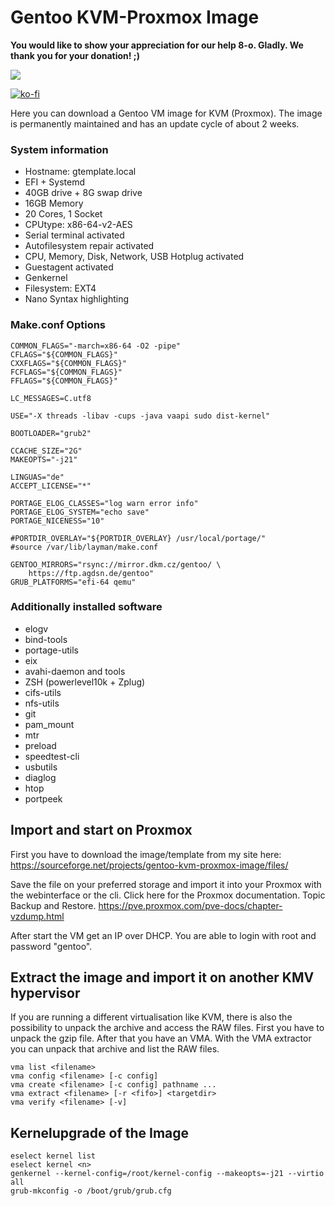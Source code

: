 Gentoo KVM-Proxmox Image
========================

**You would like to show your appreciation for our help 8-o. Gladly. We thank you for your donation! ;)**

<a href="https://www.paypal.com/donate/?hosted_button_id=JTFYJYVH37MNE">
  <img src="https://www.paypalobjects.com/en_US/i/btn/btn_donate_LG.gif">
</a>

[![ko-fi](https://ko-fi.com/img/githubbutton_sm.svg)](https://ko-fi.com/L3L813B3CV)


Here you can download a Gentoo VM image for KVM (Proxmox). The image is permanently maintained and has an update cycle of about 2 weeks.

### System information

+ Hostname: gtemplate.local
+ EFI + Systemd
+ 40GB drive + 8G swap drive
+ 16GB Memory
+ 20 Cores, 1 Socket
+ CPUtype: x86-64-v2-AES
+ Serial terminal activated
+ Autofilesystem repair activated
+ CPU, Memory, Disk, Network, USB Hotplug activated
+ Guestagent activated
+ Genkernel
+ Filesystem: EXT4
+ Nano Syntax highlighting

### Make.conf Options

~~~
COMMON_FLAGS="-march=x86-64 -O2 -pipe"
CFLAGS="${COMMON_FLAGS}"
CXXFLAGS="${COMMON_FLAGS}"
FCFLAGS="${COMMON_FLAGS}"
FFLAGS="${COMMON_FLAGS}"

LC_MESSAGES=C.utf8

USE="-X threads -libav -cups -java vaapi sudo dist-kernel"

BOOTLOADER="grub2"

CCACHE_SIZE="2G"
MAKEOPTS="-j21"

LINGUAS="de"
ACCEPT_LICENSE="*"

PORTAGE_ELOG_CLASSES="log warn error info"
PORTAGE_ELOG_SYSTEM="echo save"
PORTAGE_NICENESS="10"

#PORTDIR_OVERLAY="${PORTDIR_OVERLAY} /usr/local/portage/"
#source /var/lib/layman/make.conf

GENTOO_MIRRORS="rsync://mirror.dkm.cz/gentoo/ \
    https://ftp.agdsn.de/gentoo"
GRUB_PLATFORMS="efi-64 qemu"
~~~

### Additionally installed software

+ elogv
+ bind-tools
+ portage-utils
+ eix
+ avahi-daemon and tools
+ ZSH (powerlevel10k + Zplug)
+ cifs-utils
+ nfs-utils
+ git
+ pam_mount
+ mtr
+ preload
+ speedtest-cli
+ usbutils
+ diaglog
+ htop
+ portpeek

## Import and start on Proxmox

First you have to download the image/template from my site here: https://sourceforge.net/projects/gentoo-kvm-proxmox-image/files/

Save the file on your preferred storage and import it into your Proxmox with the webinterface or the cli. Click here for the Proxmox documentation. Topic Backup and Restore.
https://pve.proxmox.com/pve-docs/chapter-vzdump.html

After start the VM get an IP over DHCP. You are able to login with root and password "gentoo".

## Extract the image and import it on another KMV hypervisor
If you are running a different virtualisation like KVM, there is also the possibility to unpack the archive and access the RAW files.
First you have to unpack the gzip file. After that you have an VMA. With the VMA extractor you can unpack that archive and list the RAW files.

~~~
vma list <filename>
vma config <filename> [-c config]
vma create <filename> [-c config] pathname ...
vma extract <filename> [-r <fifo>] <targetdir>
vma verify <filename> [-v]
~~~

## Kernelupgrade of the Image
~~~
eselect kernel list
eselect kernel <n>
genkernel --kernel-config=/root/kernel-config --makeopts=-j21 --virtio all
grub-mkconfig -o /boot/grub/grub.cfg
~~~

